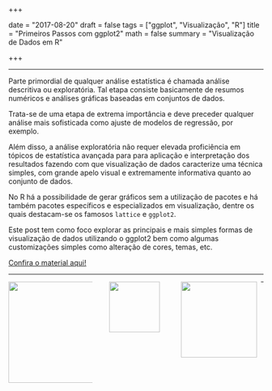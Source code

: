 +++

date = "2017-08-20"
draft = false
tags = ["ggplot", "Visualização", "R"]
title = "Primeiros Passos com ggplot2"
math = false
summary = "Visualização de Dados em R"


+++

---

Parte primordial de qualquer análise estatística é chamada análise descritiva ou exploratória. Tal etapa consiste basicamente de resumos numéricos e análises gráficas baseadas em conjuntos de dados.

Trata-se de uma etapa de extrema importância e deve preceder qualquer análise mais sofisticada como ajuste de modelos de regressão, por exemplo. 

Além disso, a análise exploratória não requer elevada proficiência em tópicos de estatística avançada para para aplicação e interpretação dos resultados fazendo com que visualização de dados caracterize uma técnica simples, com grande apelo visual e extremamente informativa quanto ao conjunto de dados.

No R há a possibilidade de gerar gráficos sem a utilização de pacotes e há também pacotes específicos e especializados em visualização, dentre os quais destacam-se os famosos `lattice` e `ggplot2`.

Este post tem como foco explorar as principais e mais simples formas de visualização de dados utilizando o ggplot2 bem como algumas customizações simples como alteração de cores, temas, etc.

[Confira o material aqui!](/img/post/post_ggplot2.html/)

---

<center>

<div style="float:left; width:33%"><img width="200px" height="200px" 
src="/img/logo-pet.png/"/></div>

<div style="float:left; width:33%"><img width="100px" height="100px" 
src="/img/ggplot2.png/"/></div>

<div style="float:left; width:33%"><img width="150px" height="150px" 
src="/img/ufpr.jpg/"/></div>

</center>

---

